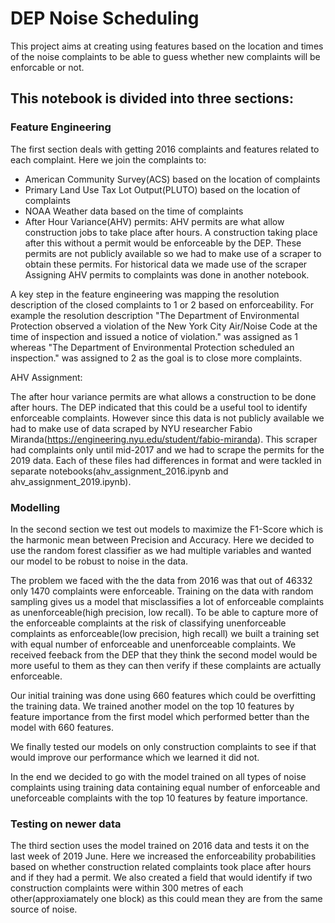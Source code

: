 # DEP Noise Scheduling
This project aims at creating using features based on the location and times of the noise complaints to be able to guess whether
new complaints will be enforcable or not. 

## This notebook is divided into three sections:

### Feature Engineering
The first section deals with getting 2016 complaints and features related to each complaint. Here we join the complaints to:
* American Community Survey(ACS) based on the location of complaints
* Primary Land Use Tax Lot Output(PLUTO) based on the location of complaints
* NOAA Weather data based on the time of complaints
* After Hour Variance(AHV) permits: AHV permits are what allow construction jobs to take place after hours. A construction taking place after this without a permit would be enforceable by the DEP. These permits are not publicly available so we had to make use of a scraper to obtain these permits. For historical data we made use of the scraper  Assigning AHV permits to complaints was done in another notebook.

A key step in the feature engineering was mapping the resolution description of the closed complaints to 1 or 2 based on enforceability. For example the resolution description "The Department of Environmental Protection observed a violation of the New York City Air/Noise Code at the time of inspection and issued a notice of violation." was assigned as 1 whereas "The Department of Environmental Protection scheduled an inspection." was assigned to 2 as the goal is to close more complaints.


AHV Assignment:

The after hour variance permits are what allows a construction to be done after hours. The DEP indicated that this could be a useful tool to identify enforceable complaints. However since this data is not publicly available we had to make use of data scraped by NYU researcher Fabio Miranda(https://engineering.nyu.edu/student/fabio-miranda). This scraper had complaints only until mid-2017 and we had to scrape the permits for the 2019 data. Each of these files had differences in format and were tackled in separate notebooks(ahv_assignment_2016.ipynb and ahv_assignment_2019.ipynb).


### Modelling
In the second section we test out models to maximize the F1-Score which is the harmonic mean between Precision and Accuracy. Here we decided to use the random forest classifier as we had multiple variables and wanted our model to be robust to noise in the data.

The problem we faced with the the data from 2016 was that out of 46332 only 1470 complaints were enforceable. Training on the data with random sampling gives us a model that misclassifies a lot of enforceable complaints as unenforceable(high precision, low recall). To be able to capture more of the enforceable complaints at the risk of classifying unenforceable complaints as enforceable(low precision, high recall) we built a training set with equal number of enforceable and unenforceable complaints. We received feeback from the DEP that they think the second model would be more useful to them as they can then verify if these complaints are actually enforceable.

Our initial training was done using 660 features which could be overfitting the training data. We trained another model on the top 10 features by feature importance from the first model which performed better than the model with 660 features.

We finally tested our models on only construction complaints to see if that would improve our performance which we learned it did not.

In the end we decided to go with the model trained on all types of noise complaints using training data containing equal number of enforceable and uneforceable complaints with the top 10 features by feature importance.

### Testing on newer data
The third section uses the model trained on 2016 data and tests it on the last week of 2019 June. Here we increased the enforceability probabilities based on whether construction related complaints took place after hours and if they had a permit. We also created a field that would identify if two construction complaints were within 300 metres of each other(approxiamately one block) as this could mean they are from the same source of noise.  
